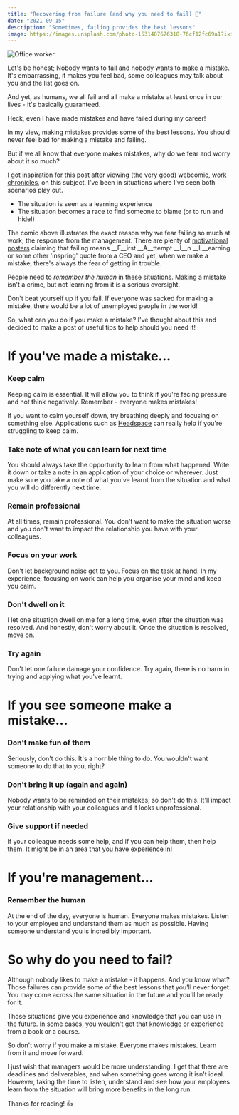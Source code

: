```yaml
---
title: "Recovering from failure (and why you need to fail) 🤔"
date: "2021-09-15"
description: "Sometimes, failing provides the best lessons"
image: https://images.unsplash.com/photo-1531407676318-76cf12fc69a1?ixid=MnwxMjA3fDB8MHxzZWFyY2h8MTd8fGZhaWx1cmV8ZW58MHx8MHx8&ixlib=rb-1.2.1&auto=format&fit=crop&w=500&q=60
---
```


![Office worker](https://images.unsplash.com/photo-1531407676318-76cf12fc69a1?ixid=MnwxMjA3fDB8MHxzZWFyY2h8MTd8fGZhaWx1cmV8ZW58MHx8MHx8&ixlib=rb-1.2.1&auto=format&fit=crop&w=500&q=60)

Let's be honest; Nobody wants to fail and nobody wants to make a mistake. It's embarrassing, it makes you feel bad, some colleagues may talk about you and the list goes on. 

And yet, as humans, we all fail and all make a mistake at least once in our lives - it's basically guaranteed.

Heck, even I have made mistakes and have failed during my career!

In my view, making mistakes provides some of the best lessons. You should never feel bad for making a mistake and failing.

But if we all know that everyone makes mistakes, why do we fear and worry about it so much?

I got inspiration for this post after viewing (the very good) webcomic, [work chronicles](https://workchronicles.com/failure-post-mortems/), on this subject. I've been in situations where I've seen both scenarios play out.
- The situation is seen as a learning experience
- The situation becomes a race to find someone to blame (or to run and hide!)

The comic above illustrates the exact reason why we fear failing so much at work; the response from the management. There are plenty of [motivational posters](https://duckduckgo.com/?q=motivational+quote+on+failure&t=newext&atb=v267-1&iax=images&ia=images) claiming that failing means __F__irst __A__ttempt __I__n __L__earning or some other 'inspring' quote from a CEO and yet, when we make a mistake, there's always the fear of getting in trouble.

People need to _remember the human_ in these situations. Making a mistake isn't a crime, but not learning from it is a serious oversight.

Don't beat yourself up if you fail. If everyone was sacked for making a mistake, there would be a lot of unemployed people in the world!

So, what can you do if you make a mistake? I've thought about this and decided to make a post of useful tips to help should you need it!

# If you've made a mistake...
### Keep calm

Keeping calm is essential. It will allow you to think if you're facing pressure and not think negatively. Remember - everyone makes mistakes!

If you want to calm yourself down, try breathing deeply and focusing on something else. Applications such as [Headspace](https://www.headspace.com/) can really help if you're struggling to keep calm.


### Take note of what you can learn for next time

You should always take the opportunity to learn from what happened. Write it down or take a note in an application of your choice or wherever. Just make sure you take a note of what you've learnt from the situation and what you will do differently next time.

### Remain professional

At all times, remain professional. You don't want to make the situation worse and you don't want to impact the relationship you have with your colleagues.

### Focus on your work

Don't let background noise get to you. Focus on the task at hand. In my experience, focusing on work can help you organise your mind and keep you calm.

### Don't dwell on it

I let one situation dwell on me for a long time, even after the situation was resolved. And honestly, don't worry about it. Once the situation is resolved, move on.

### Try again

Don't let one failure damage your confidence. Try again, there is no harm in trying and applying what you've learnt.

# If you see someone make a mistake...

### Don't make fun of them

Seriously, don't do this. It's a horrible thing to do. You wouldn't want someone to do that to you, right?

### Don't bring it up (again and again)

Nobody wants to be reminded on their mistakes, so don't do this. It'll impact your relationship with your colleagues and it looks unprofessional.

### Give support if needed

If your colleague needs some help, and if you can help them, then help them. It might be in an area that you have experience in!


# If you're management...

### Remember the human

At the end of the day, everyone is human. Everyone makes mistakes. Listen to your employee and understand them as much as possible. Having someone understand you is incredibly important.

# So why do you need to fail?

Although nobody likes to make a mistake - it happens. And you know what? Those failures can provide some of the best lessons that you'll never forget. You may come across the same situation in the future and you'll be ready for it.

Those situations give you experience and knowledge that you can use in the future. In some cases, you wouldn't get that knowledge or experience from a book or a course.

So don't worry if you make a mistake. Everyone makes mistakes. Learn from it and move forward.

I just wish that managers would be more understanding. I get that there are deadlines and deliverables, and when something goes wrong it isn't ideal. However, taking the time to listen, understand and see how your employees learn from the situation will bring more benefits in the long run.

Thanks for reading! 👍
